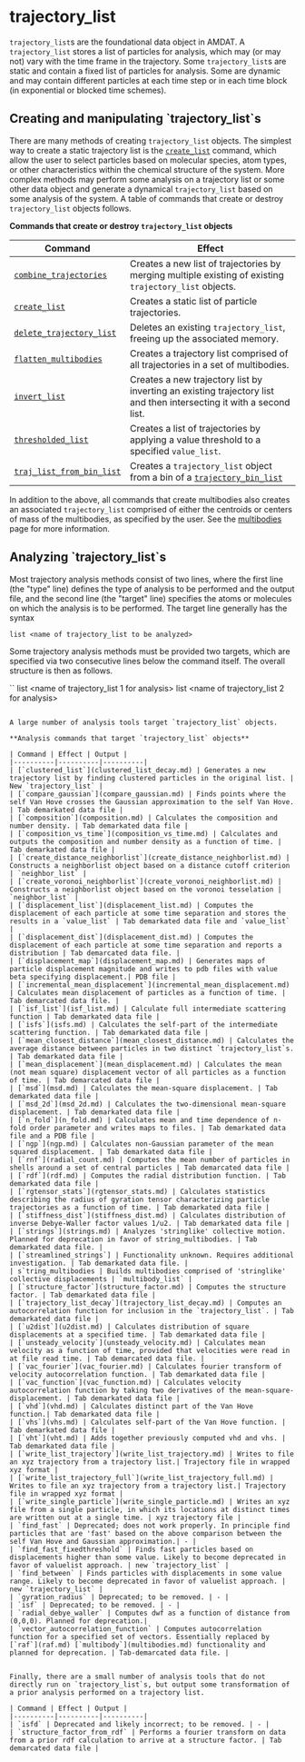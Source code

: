 <h1>trajectory_list</h1>

`trajectory_list`s are the foundational data object in AMDAT. A `trajectory_list` stores a list of particles for analysis, which may (or may not) vary with the time frame in the trajectory. Some `trajectory_list`s are static and contain a fixed list of particles for analysis. Some are dynamic and may contain different particles at each time step or in each time block (in exponential or blocked time schemes). 

<h2>Creating and manipulating `trajectory_list`s</h2>

There are many methods of creating `trajectory_list` objects. The simplest way to create a static trajectory list is the [`create_list`](create_list.md) command, which allow the user to select particles based on molecular species, atom types, or other characteristics within the chemical structure of the system. More complex methods may perform some analysis on a trajectory list or some other data object and generate a dynamical `trajectory_list` based on some analysis of the system. A table of commands that create or destroy `trajectory_list` objects follows.

**Commands that create or destroy `trajectory_list` objects**

| Command | Effect |
|----------|----------|
| [`combine_trajectories`](combine_trajectories.md)    | Creates a new list of trajectories by merging multiple existing of existing `trajectory_list` objects. |
| [`create_list`](create_list.md)    | Creates a static list of particle trajectories. |
| [`delete_trajectory_list`](delete_trajectories.md) | Deletes an existing `trajectory_list`, freeing up the associated memory. |
| [`flatten_multibodies`](flatten_multibodies.md)    | Creates a trajectory list comprised of all trajectories in a set of multibodies. |
| [`invert_list`](invert_list.md)    | Creates a new trajectory list by inverting an existing trajectory list and then intersecting it with a second list. |
| [`thresholded_list`](thresholded_list.md)    | Creates a  list of trajectories by applying a value threshold to a specified `value_list`. |
| [`traj_list_from_bin_list`](traj_list_from_bin_list.md) | Creates a `trajectory_list` object from a bin of a [`trajectory_bin_list`](trajectory_bin_list.md) |

In addition to the above, all commands that create multibodies also creates an associated `trajectory_list` comprised of either the centroids or centers of mass of the multibodies, as specified by the user. See the [multibodies](multibodies.md) page for more information.

<h2>Analyzing `trajectory_list`s</h2>

Most trajectory analysis methods consist of two lines, where the first line (the "type" line) defines the type of analysis to be performed and the output file, and the second line (the "target" line) specifies the atoms or molecules on which the analysis is to be performed. The target line generally has the syntax

`list <name of trajectory_list to be analyzed>`

Some trajectory analysis methods must be provided two targets, which are specified via two consecutive lines below the command itself. The overall structure is then as follows.

``
<Analysis command> <keywords>
list <name of trajectory_list 1 for analysis>
list <name of trajectory_list 2 for analysis>
```

A large number of analysis tools target `trajectory_list` objects. 

**Analysis commands that target `trajectory_list` objects**

| Command | Effect | Output |
|----------|----------|----------|
| [`clustered_list`](clustered_list_decay.md) | Generates a new trajectory list by finding clustered particles in the original list. | New `trajectory_list` |
| [`compare_gaussian`](compare_gaussian.md) | Finds points where the self Van Hove crosses the Gaussian approximation to the self Van Hove. | Tab demarkated data file |
| [`composition`](composition.md) | Calculates the composition and number density. | Tab demarkated data file |
| [`composition_vs_time`](composition_vs_time.md) | Calculates and outputs the composition and number density as a function of time. | Tab demarkated data file |
| [`create_distance_neighborlist`](create_distance_neighborlist.md) | Constructs a neighborlist object based on a distance cutoff criterion | `neighbor_list` |
| [`create_voronoi_neighborlist`](create_voronoi_neighborlist.md) | Constructs a neighborlist object based on the voronoi tesselation | `neighbor_list` |
| [`displacement_list`](displacement_list.md) | Computes the displacement of each particle at some time separation and stores the results in a `value_list` | Tab demarkated data file and `value_list` |
| [`displacement_dist`](displacement_dist.md) | Computes the displacement of each particle at some time separation and reports a distribution | Tab demarcated data file. |
| [`displacement_map`](displacement_map.md) | Generates maps of particle displacement magnitude and writes to pdb files with value beta specifying displacement.| PDB file |
| [`incremental_mean_displacement`](incremental_mean_displacement.md) | Calculates mean displacement of particles as a function of time. | Tab demarcated data file. |
| [`isf_list`](isf_list.md) | Calculate full intermediate scattering function | Tab demarkated data file |
| [`isfs`](isfs.md) | Calculates the self-part of the intermediate scattering function. | Tab demarkated data file |
| [`mean_closest_distance`](mean_closest_distance.md) | Calculates the average distance between particles in two distinct `trajectory_list`s. | Tab demarkated data file |
| [`mean_displacement`](mean_displacement.md) | Calculates the mean (not mean square) displacement vector of all particles as a function of time. | Tab demarcated data file |
| [`msd`](msd.md) | Calculates the mean-square displacement. | Tab demarkated data file |
| [`msd_2d`](msd_2d.md) | Calculates the two-dimensional mean-square displacement. | Tab demarkated data file |
| [`n_fold`](n_fold.md) | Calculates mean and time dependence of n-fold order parameter and writes maps to files. | Tab demarkated data file and a PDB file |
| [`ngp`](ngp.md) | Calculates non-Gaussian parameter of the mean squared displacement. | Tab demarkated data file |
| [`rnf`](radial_count.md) | Computes the mean number of particles in shells around a set of central particles | Tab demarcated data file |
| [`rdf`](rdf.md) | Computes the radial distribution function. | Tab demarkated data file |
| [`rgtensor_stats`](rgtensor_stats.md) | Calculates statistics describing the radius of gyration tensor characterizing particle trajectories as a function of time. | Tab demarkated data file |
| [`stiffness_dist`](stiffness_dist.md) | Calculates distribution of inverse Debye-Waller factor values 1/u2. | Tab demarkated data file |
| [`strings`](strings.md) | Analyzes 'stringlike' collective motion. Planned for deprecation in favor of string_multibodies. | Tab demarkated data file. |
| [`streamlined_strings`] | Functionality unknown. Requires additional investigation. | Tab demarkated data file. |
| s`tring_multibodies | Builds multibodies comprised of 'stringlike' collective displacements | `multibody_list` |
| [`structure_factor`](structure_factor.md) | Computes the structure factor. | Tab demarkated data file |
| [`trajectory_list_decay`](trajectory_list_decay.md) | Computes an autocorrelation function for inclusion in the `trajectory_list`. | Tab demarkated data file |
| [`u2dist`](u2dist.md) | Calculates distribution of square displacements at a specified time. | Tab demarkated data file |
| [`unsteady_velocity`](unsteady_velocity.md) | Calculates mean velocity as a function of time, provided that velocities were read in at file read time. | Tab demarcated data file. |
| [`vac_fourier`](vac_fourier.md) | Calculates fourier transform of velocity autocorrelation function. | Tab demarkated data file |
| [`vac_function`](vac_function.md) | Calculates velocity autocorrelation function by taking two derivatives of the mean-square-displacement. | Tab demarkated data file |
| [`vhd`](vhd.md) | Calculates distinct part of the Van Hove function.| Tab demarkated data file |
| [`vhs`](vhs.md) | Calculates self-part of the Van Hove function. | Tab demarkated data file |
| [`vht`](vht.md) | Adds together previously computed vhd and vhs. | Tab demarkated data file |
| [`write_list_trajectory`](write_list_trajectory.md) | Writes to file an xyz trajectory from a trajectory list.| Trajectory file in wrapped xyz format |
| [`write_list_trajectory_full`](write_list_trajectory_full.md) | Writes to file an xyz trajectory from a trajectory list.| Trajectory file in wrapped xyz format |
| [`write_single_particle`](write_single_particle.md) | Writes an xyz file from a single particle, in which its locations at distinct times are written out at a single time. | xyz trajectory file |
| `find_fast` | Deprecated; does not work properly. In principle find particles that are 'fast' based on the above comparison between the self Van Hove and Gaussian approximation.| - |
| `find_fast_fixedthreshold` | Finds fast particles based on displacements higher than some value. Likely to become deprecated in favor of valuelist approach. | new `trajectory_list` |
| `find_between` | Finds particles with displacements in some value range. Likely to become deprecated in favor of valuelist approach. | new `trajectory_list` |
| `gyration_radius` | Deprecated; to be removed. | - |
| `isf` | Deprecated; to be removed. | - |
| `radial_debye_waller` | Computes dwf as a function of distance from (0,0,0). Planned for deprecation.|
| `vector_autocorrelation_function` | Computes autocorrelation function for a specified set of vectors. Essentially replaced by [`raf`](raf.md) [`multibody`](multibodies.md) functionality and planned for deprecation. | Tab-demarcated data file. |


Finally, there are a small number of analysis tools that do not directly run on `trajectory_list`s, but output some transformation of a prior analysis performed on a trajectory list.

| Command | Effect | Output |
|----------|----------|----------|
| `isfd` | Deprecated and likely incorrect; to be removed. | - |
| `structure_factor_from_rdf` | Performs a fourier transform on data from a prior rdf calculation to arrive at a structure factor. | Tab demarcated data file |

